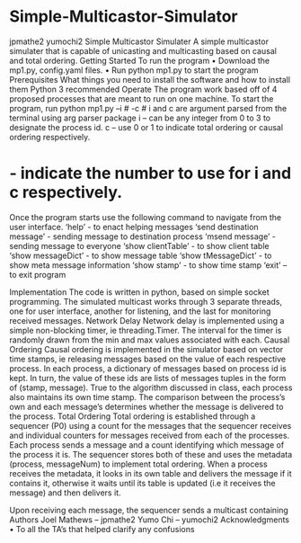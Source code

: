 # Simple-Multicastor-Simulator

jpmathe2
yumochi2
Simple Multicastor Simulater
A simple multicastor simulater that is capable of unicasting and multicasting based on causal and total ordering.
Getting Started
To run the program
•	Download the mp1.py, config.yaml files.
•	Run python mp1.py to start the program
Prerequisites
What things you need to install the software and how to install them
Python 3 recommended
Operate 
The program work based off of 4 proposed processes that are meant to run on one machine.
To start the program, run 
python mp1.py –i # -c # 
i and c are argument parsed from the terminal using arg parser package
i – can be any integer from 0 to 3 to designate the process id.
c – use 0 or 1 to indicate total ordering or causal ordering respectively.
# - indicate the number to use for i and c respectively.
Once the program starts use the following command to navigate from the user interface. 
‘help’ - to enact helping messages
‘send destination message’ - sending message to destination process	
‘msend message’ - sending message to everyone
 ‘show clientTable’ - to show client table
‘show messageDict’ - to show message table
‘show tMessageDict’ - to show meta message information
‘show stamp’ - to show time stamp
‘exit’ – to exit program

Implementation
The code is written in python, based on simple socket programming. The simulated multicast works through 3 separate threads, one for user interface, another for listening, and the last for monitoring received messages.
Network Delay
Network delay is implemented using a simple non-blocking timer, ie threading.Timer. The interval for the timer is randomly drawn from the min and max values associated with each.
Causal Ordering
Causal ordering is implemented in the simulator based on vector time stamps, ie releasing messages based on the value of each respective process. 
In each process, a dictionary of messages based on process id is kept. In turn, the value of these ids are lists of messages tuples in the form of (stamp, message). True to the algorithm discussed in class, each process also maintains its own time stamp. The comparison between the process’s own and each message’s determines whether the message is delivered to the process.
Total Ordering
Total ordering is established through a sequencer (P0) using a count for the messages that the sequencer receives and individual counters for messages received from each of the processes. 
Each process sends a message and a count identifying which message of the process it is. The sequencer stores both of these and uses the metadata (process, messageNum) to implement total ordering. When a process receives the metadata, it looks in its own table and delivers the message if it contains it, otherwise it waits until its table is updated (i.e it receives the message) and then delivers it.

Upon receiving each message, the sequencer sends a multicast containing 
Authors
Joel Mathews – jpmathe2
Yumo Chi – yumochi2
Acknowledgments
•	To all the TA’s that helped clarify any confusions

